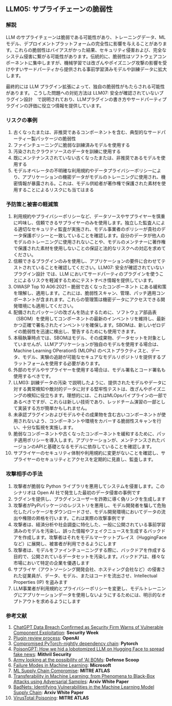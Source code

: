 ## LLM05: サプライチェーンの脆弱性

### 解説

LLM のサプライチェーンは脆弱である可能性があり、トレーニングデータ、MLモデル、デプロイメントプラットフォームの完全性に影響を与えることがあります。これらの脆弱性はバイアスがかった結果、セキュリティ侵害および、完全なシステム侵害に繋がる可能性があります。伝統的に、脆弱性はソフトウェアコンポーネントに集中しますが、機械学習では改ざんやポイズニング攻撃の影響を受けやすいサードパーティから提供される事前学習済みモデルや訓練データに拡大します。

最終的には LLM プラグイン拡張によって、独自の脆弱性がもたらされる可能性があります。
こうした問題への対処方法は LLM07: 安全が確認されていないプラグイン設計　で説明されており、LLMプラグインの書き方やサードパーティプラグインの評価に役立つ情報を提供しています。

### リスクの事例

1. 古くなったまたは、非推奨であるコンポーネントを含む、典型的なサードパーティー製パッケージの脆弱性
2. ファインチューニングに脆弱な訓練済みモデルを使用する
3. 汚染されたクラウドソースのデータを訓練に使用する
4. 既にメンテナンスされていない古くなったまたは、非推奨であるモデルを使用する
5. モデルオペレータの不明確な利用規約やデータプライバシーポリシーにより、アプリケーションの機密データがモデルのトレーニングに使用され、機密情報が暴露される。これは、モデル供給者が著作権で保護された素材を使用することによるリスクにも当てはまる

### 予防策と被害の軽減策

1. 利用規約やプライバシーポリシーなど、データソースやサプライヤーを慎重に吟味し、信頼できるサプライヤーのみを使用します。独立した監査人による適切なセキュリティ監査が実施され、モデル事業者のポリシーが貴社のデータ保護ポリシーと一致していることを確認します。自分のデータが他人のモデルのトレーニングに使用されないことや、モデルのメンテナーに著作権で保護された素材を使用しないことの保証と法的なリスクへの対応を求めてください。
2. 信頼できるプラグインのみを使用し、アプリケーションの要件に合わせてテストされていることを確認してください。LLM07: 安全が確認されていないプラグイン設計 では、LLM においてサードパーティのプラグインを使うことによるリスクを軽減するためにテストすべき情報を提供しています。
3. OWASP Top 10 A06:2021 – 脆弱で古くなったコンポーネント にある緩和策を理解し、適用します。これには、脆弱性スキャン、管理、パッチ適用コンポーネントが含まれます。これらの管理策は機密データにアクセスできる開発環境にも適用してください。
4. 配備されたパッケージの改ざんを防止するために、ソフトウェア部品表（SBOM）を使用してコンポーネントの最新のインベントリを維持し、最新かつ正確で署名されたインベントリを確保します。SBOMは、新しいゼロデイの脆弱性を迅速に検出し、警告するためにも使用できます。
5. 本稿執筆時点では、SBOMはモデル、その成果物、データセットを対象としていませんが、LLMアプリケーションが独自のモデルを使用する場合は、Machine Learning OPerationS (MLOPs) のベストプラクティスと、データ、モデル、実験の追跡が可能なセキュアなモデルリポジトリを提供するプラットフォームを使用する必要があります。
6. 外部のモデルやサプライヤーを使用する場合は、モデル署名とコード署名も使用するべきです。
7. LLM03: 訓練データの汚染 で説明したように、提供されたモデルやデータに対する異常検知や敵対的データに対する堅牢性テストは、改ざんやポイズニングの検知に役立ちます。理想的には、これはMLOpsパイプラインの一部であるべきですが、これらは新しい技術であり、レッドチーム演習の一部として実装する方が簡単かもしれません。
8. 未承認プラグインおよびモデルやその成果物を含む古いコンポーネントが使用されないよう、コンポーネントや環境をカバーする脆弱性スキャンを行い、十分な監視を実施します。
9. 脆弱なコンポーネントや古くなったコンポーネントを緩和するために、パッチ適用ポリシーを導入します。アプリケーションが、メンテナンスされたバージョンのAPIと基礎となるモデルに依存していることを確認します。
10. サプライヤーのセキュリティ体制や利用規約に変更がないことを確認し、サプライヤーのセキュリティとアクセスを定期的に見直し、監査します。

### 攻撃相手の手法

1. 攻撃者が脆弱な Python ライブラリを悪用してシステムを侵害します。このシナリオは Open AI 社で発生した最初のデータ侵害の事例です
2. ラグインを提供し、プラグインユーザーを詐欺に導く偽リンクを生成します
3. 攻撃者がPyPiパッケージのレジストリを悪用し、モデル開発者を騙して危殆化したパッケージをダウンロードさせ、モデル開発環境においてデータの流出や権限の昇格を行います。これは実際の攻撃事例です
4. 攻撃者は、経済分析や社会調査に特化した、一般に公開されている事前学習済みのモデルを汚染し、誤った情報やフェイクニュースを生成するバックドアを作成します。攻撃者はそれをモデルマーケットプレイス（HuggingFaceなど）に展開し、被害者が利用できるようにします
5. 攻撃者は、モデルをファインチューニングする際に、バックドアを作成する目的で、公開されているデータセットを汚染します。バックドアは、様々な市場において特定の企業を優遇します
6. サプライヤ（アウトソーシング開発会社、ホスティング会社など）の侵害された従業員が、データ、モデル、またはコードを流出させ、Intellectual Properties (IP) を盗みます
7. LLM事業者が利用規約とプライバシーポリシーを変更し、モデルトレーニングにアプリケーションデータを使用しないようにするためには、明示的なオプトアウトを求めるようにします

### 参考文献

1. [ChatGPT Data Breach Confirmed as Security Firm Warns of Vulnerable Component Exploitation](https://www.securityweek.com/chatgpt-data-breach-confirmed-as-security-firm-warns-of-vulnerable-component-exploitation/): **Security Week**
2. [Plugin review process](https://platform.openai.com/docs/plugins/review): **OpenAI**
3. [Compromised PyTorch-nightly dependency chain](https://pytorch.org/blog/compromised-nightly-dependency/): **Pytorch**
4. [PoisonGPT: How we hid a lobotomized LLM on Hugging Face to spread fake news](https://blog.mithrilsecurity.io/poisongpt-how-we-hid-a-lobotomized-llm-on-hugging-face-to-spread-fake-news/): **Mithril Security**
5. [Army looking at the possibility of 'AI BOMs](https://defensescoop.com/2023/05/25/army-looking-at-the-possibility-of-ai-boms-bill-of-materials/): **Defense Scoop**
6. [Failure Modes in Machine Learning](https://learn.microsoft.com/en-us/security/engineering/failure-modes-in-machine-learning): **Microsoft**
7. [ML Supply Chain Compromise](https://atlas.mitre.org/techniques/AML.T0010/): **MITRE ATLAS**
8. [Transferability in Machine Learning: from Phenomena to Black-Box Attacks using Adversarial Samples](https://arxiv.org/pdf/1605.07277.pdf): **Arxiv White Paper**
9. [BadNets: Identifying Vulnerabilities in the Machine Learning Model Supply Chain](https://arxiv.org/abs/1708.06733): **Arxiv White Paper**
10. [VirusTotal Poisoning](https://atlas.mitre.org/studies/AML.CS0002): **MITRE ATLAS**

